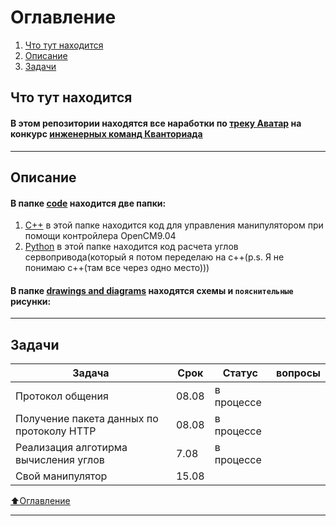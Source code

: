 # Оглавление
1) [Что  тут находится](#Что-тут-находится)
2) [Описание](#Описание) 
3) [Задачи](#Задачи)

## Что тут находится

#### В этом репозитории находятся все наработки по [треку Аватар](https://drive.google.com/file/d/1Xk9JmI-iwXZuBaBrTYuzEtRVRUpCh7AM/view?usp=sharing) на конкурс [инженерных команд Кванториада ](http://kvantoriada.online/)

___
## Описание
#### В папке [code](https://github.com/IMakeKolxoz/kvantoriada/tree/main/code) находится две папки:
1) [C++](https://github.com/IMakeKolxoz/kvantoriada/tree/main/code/c%2B%2B) в этой папке находится код для управления манипулятором при помощи контройлера OpenCM9.04
2) [Python](https://github.com/IMakeKolxoz/kvantoriada/tree/main/code/python) в этой папке находится код расчета углов сервопривода(который я потом переделаю на c++(p.s. Я не понимаю с++(там все через одно место)))

#### В папке [drawings and diagrams](https://github.com/IMakeKolxoz/kvantoriada/tree/main/drawings%20and%20diagrams) находятся схемы и `пояснительные` рисунки:
___
## Задачи

| Задача           | Срок | Статус   | вопросы |
|----------------|---------------|---------------|----------------|
| Протокол общения | 08.08  |в процессе |  | 
| Получение пакета данных по протоколу HTTP   | 08.08 | в процессе | | 
| Реализация алготирма вычисления углов    | 7.08  | в процессе  || 
| Свой манипулятор    | 15.08  |   || 




[⬆️Оглавление](#Оглавление)
___
